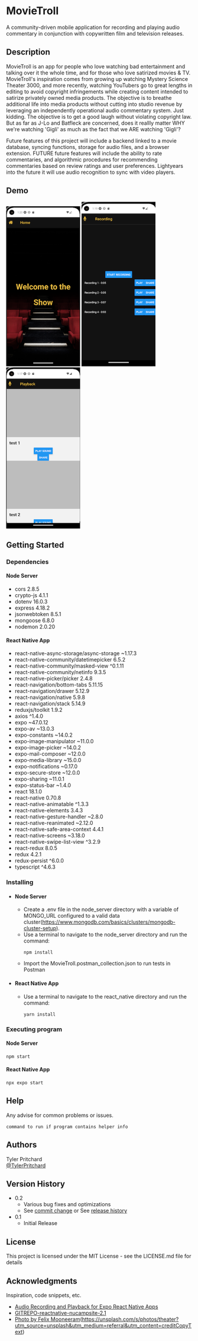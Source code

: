 # MovieTroll

A community-driven mobile application for recording and playing audio commentary in conjunction with copywritten film and television releases.

## Description

MovieTroll is an app for people who love watching bad entertainment and talking over it the whole time, and for those who love satirized movies & TV.  MovieTroll's inspiration comes from growing up watching Mystery Science Theater 3000, and more recently, watching YouTubers go to great lengths in editing to avoid copyright infringements while creating content intended to satirize privately owned media products.  The objective is to breathe additional life into media products without cutting into studio revenue by leveraging an independently operational audio commentary system.  Just kidding.  The objective is to get a good laugh without violating copyright law.  But as far as J-Lo and Batfleck are concerned, does it reallly matter WHY we're watching 'Gigli' as much as the fact that we ARE watching 'Gigli'?

Future features of this project will include a backend linked to a movie database, syncing functions, storage for audio files, and a browser extension.  FUTURE future features will include the ability to rate commentaries, and algorithmic procedures for recommending commentaries based on review ratings and user preferences.  Lightyears into the future it will use audio recognition to sync with video players.

## Demo

![Welcome Screen](./screenShots/welcomeScreen.png)
![Recording Screen](./screenShots/recordingScreen.png)
![Playback Screen](./screenShots/playbackScreen.png)



## Getting Started


### Dependencies

#### Node Server
* cors 2.8.5
* crypto-js 4.1.1
* dotenv 16.0.3
* express 4.18.2
* jsonwebtoken 8.5.1
* mongoose 6.8.0
* nodemon 2.0.20
  
#### React Native App
* react-native-async-storage/async-storage ~1.17.3
* react-native-community/datetimepicker 6.5.2
* react-native-community/masked-view ^0.1.11
* react-native-community/netinfo 9.3.5
* react-native-picker/picker 2.4.8
* react-navigation/bottom-tabs 5.11.15
* react-navigation/drawer 5.12.9
* react-navigation/native 5.9.8
* react-navigation/stack 5.14.9
* reduxjs/toolkit 1.9.2
* axios ^1.4.0
* expo ~47.0.12
* expo-av ~13.0.3
* expo-constants ~14.0.2
* expo-image-manipulator ~11.0.0
* expo-image-picker ~14.0.2
* expo-mail-composer ~12.0.0
* expo-media-library ~15.0.0
* expo-notifications ~0.17.0
* expo-secure-store ~12.0.0
* expo-sharing ~11.0.1
* expo-status-bar ~1.4.0
* react 18.1.0
* react-native 0.70.8
* react-native-animatable ^1.3.3
* react-native-elements 3.4.3
* react-native-gesture-handler ~2.8.0
* react-native-reanimated ~2.12.0
* react-native-safe-area-context 4.4.1
* react-native-screens ~3.18.0
* react-native-swipe-list-view ^3.2.9
* react-redux 8.0.5
* redux 4.2.1
* redux-persist ^6.0.0
* typescript ^4.6.3

### Installing

* #### Node Server
  * Create a .env file in the node_server directory with a variable of MONGO_URL configured to a valid data cluster(https://www.mongodb.com/basics/clusters/mongodb-cluster-setup).
  * Use a terminal to navigate to the node_server directory and run the command:
    ``` 
    npm install
    ```
  * Import the MovieTroll.postman_collection.json to run tests in Postman

* #### React Native App 
  * Use a terminal to navigate to the react_native directory and run the command:
    ```
    yarn install
    ```

### Executing program
#### Node Server
    npm start

#### React Native App
    npx expo start

## Help

Any advise for common problems or issues.
```
command to run if program contains helper info
```

## Authors

Tyler Pritchard  
[@TylerPritchard](https://github.com/tyler-pritchard)

## Version History

* 0.2
    * Various bug fixes and optimizations
    * See [commit change]() or See [release history]()
* 0.1
    * Initial Release

## License

This project is licensed under the MIT License - see the LICENSE.md file for details

## Acknowledgments

Inspiration, code snippets, etc.
* [Audio Recording and Playback for Expo React Native Apps](https://www.youtube.com/watch?v=pd_Ez9Kbi2c)
* [GITREPO-reactnative-nucampsite-2.1](https://www.nucamp.co)
* [Photo by Felix Mooneeram](https://unsplash.com/@felixmooneeram?utm_source=unsplash&utm_medium=referral&utm_content=creditCopyText)(https://unsplash.com/s/photos/theater?utm_source=unsplash&utm_medium=referral&utm_content=creditCopyText)
